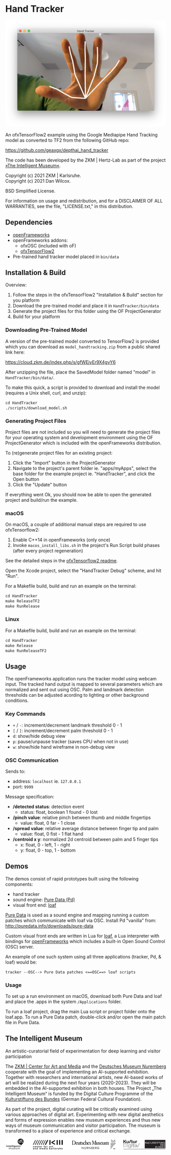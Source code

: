 Hand Tracker
============

![screenshot](media/screenshot.png)

An ofxTensorFlow2 example using the Google Mediapipe Hand Tracking model as converted to TF2 from the following GitHub repo:

https://github.com/geaxgx/depthai_hand_tracker

The code has been developed by the ZKM | Hertz-Lab as part of the project [»The Intelligent Museum«](https://hertz-gitlab.zkm.de/Hertz-Lab/Research/intelligent-museum/ofxTensorFlow2/-/tree/main#the-intelligent-museum).

Copyright (c) 2021 ZKM | Karlsruhe.  
Copyright (c) 2021 Dan Wilcox.  

BSD Simplified License.

For information on usage and redistribution, and for a DISCLAIMER OF ALL
WARRANTIES, see the file, "LICENSE.txt," in this distribution.

Dependencies
------------

* [openFrameworks](https://openframeworks.cc/download/)
* openFrameworks addons:
  - ofxOSC (included with oF)
  - [ofxTensorFlow2](https://github.com/zkmkarlsruhe/ofxTensorFlow2)
* Pre-trained hand tracker model placed in `bin/data`

Installation & Build
--------------------

Overview:

1. Follow the steps in the ofxTensorFlow2 "Installation & Build" section for you platform
2. Download the pre-trained model and place it in `HandTracker/bin/data`
3. Generate the project files for this folder using the OF ProjectGenerator
4. Build for your platform

### Downloading Pre-Trained Model

A version of the pre-trained model converted to TensorFlow2 is provided which you can download as `model_handtracking.zip` from a public shared link here:

https://cloud.zkm.de/index.php/s/gfWEjyEr9X4gyY6

After unzipping the file, place the SavedModel folder named "model" in `HandTracker/bin/data/`.

To make this quick, a script is provided to download and install the model (requires a Unix shell, curl, and unzip):

```shell
cd HandTracker
./scripts/download_model.sh
```

### Generating Project Files

Project files are not included so you will need to generate the project files for your operating system and development environment using the OF ProjectGenerator which is included with the openFrameworks distribution.

To (re)generate project files for an existing project:

1. Click the "Import" button in the ProjectGenerator
2. Navigate to the project's parent folder ie. "apps/myApps", select the base folder for the example project ie. "HandTracker", and click the Open button
3. Click the "Update" button

If everything went Ok, you should now be able to open the generated project and build/run the example.

### macOS

On macOS, a couple of additional manual steps are required to use ofxTensorflow2:

1. Enable C++14 in openFrameworks (only once)
2. Invoke `macos_install_libs.sh` in the project's Run Script build phases (after every project regeneration)

See the detailed steps in the [ofxTensorflow2 readme](https://github.com/zkmkarlsruhe/ofxTensorFlow2#macos).

Open the Xcode project, select the "HandTracker Debug" scheme, and hit "Run".

For a Makefile build, build and run an example on the terminal:

```shell
cd HandTracker
make ReleaseTF2
make RunRelease
```
### Linux

For a Makefile build, build and run an example on the terminal:

```shell
cd HandTracker
make Release
make RunReleaseTF2
```

Usage
-----

The openFrameworks application runs the tracker model using webcam input. The tracked hand output is mapped to several parameters which are normalized and sent out using OSC. Palm and landmark detection thresholds can be adjusted acording to lighting or other background conditions.

### Key Commands

* `+` / `-`: increment/decrement landmark threshold 0 - 1
* `[` / `]`: increment/decrement palm threshold 0 - 1
* `d`: show/hide debug view
* `p`: pause/unpause tracker (saves CPU when not in use)
* `w`: show/hide hand wireframe in non-debug view

### OSC Communication

Sends to:
* address: `localhost` ie. `127.0.0.1`
* port: `9999`

Message specification:

* **/detected status**: detection event
  - status: float, boolean 1 found - 0 lost
* **/pinch value**: relative pinch between thumb and middle fingertips
  - value: float, 0 far - 1 close
* **/spread value**: relative average distance between finger tip and palm
  - value: float, 0 fist - 1 flat hand
* **/centroid x y**: normalized 2d centroid between palm and 5 finger tips
  - x: float, 0 - left, 1 - right
  - y: float, 0 - top, 1 - bottom

Demos
-----

The demos consist of rapid prototypes built using the following components:

* hand tracker
* sound engine: [Pure Data (Pd)](http://pure-data.info/)
* visual front end: [loaf](http://danomatika.com/code/loaf)

[Pure Data](http://pure-data.info/) is used as a sound engine and mapping running a custom patches which communicate with loaf via OSC. Install Pd "vanilla" from: http://puredata.info/downloads/pure-data

Custom visual front ends are written in Lua for [loaf](http://danomatika.com/code/loaf), a Lua interpreter with bindings for [openFrameworks](http://openframeworks.cc/) which includes a built-in Open Sound Control (OSC) server.

An example of one such system using all three applications (tracker, Pd, & loaf) would be:

```
tracker --OSC--> Pure Data patches <==OSC==> loaf scripts
```

### Usage

To set up a run environment on macOS, download both Pure Data and loaf and place the .apps in the system `/Applications` folder.

To run a loaf project, drag the main Lua script or project folder onto the loaf.app. To run a Pure Data patch, double-click and/or open the main patch file in Pure Data.

The Intelligent Museum
----------------------

An artistic-curatorial field of experimentation for deep learning and visitor participation

The [ZKM | Center for Art and Media](https://zkm.de/en) and the [Deutsches Museum Nuremberg](https://www.deutsches-museum.de/en/nuernberg/information/) cooperate with the goal of implementing an AI-supported exhibition. Together with researchers and international artists, new AI-based works of art will be realized during the next four years (2020-2023).  They will be embedded in the AI-supported exhibition in both houses. The Project „The Intelligent Museum“ is funded by the Digital Culture Programme of the [Kulturstiftung des Bundes](https://www.kulturstiftung-des-bundes.de/en) (German Federal Cultural Foundation).

As part of the project, digital curating will be critically examined using various approaches of digital art. Experimenting with new digital aesthetics and forms of expression enables new museum experiences and thus new ways of museum communication and visitor participation. The museum is transformed to a place of experience and critical exchange.

![Logo](media/Logo_ZKM_DMN_KSB.png)
